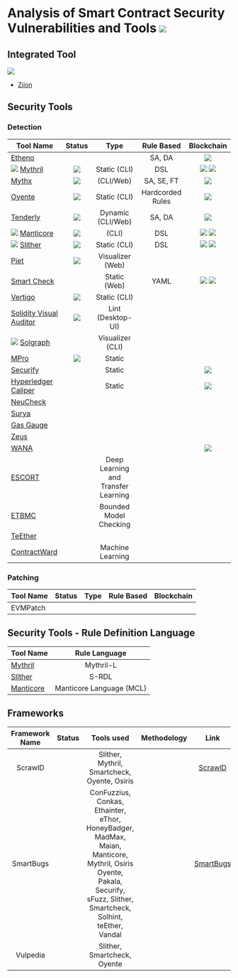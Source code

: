# Analysis of Smart Contract Security Vulnerabilities and Tools ![](https://img.shields.io/badge/-Live-brightgreen)

## Integrated Tool
![](https://www.ziion.org/logo-footer.svg) <br/>
- [Ziion](Tools/Ziion.md)

## Security Tools

### Detection

| Tool Name |   Status  |     Type   | Rule Based | Blockchain |
|-----------|:---------:|:----------:|:----------:|:----------:|
| [Etheno](Tools/Etheno.md) | | | SA, DA | ![](https://img.shields.io/badge/-Ethereum-gold) |
| ![](https://img.shields.io/badge/-Ziion-red) [Mythril](Tools/Mythril.md) | ![](https://img.shields.io/badge/-Live-brightgreen) | Static (CLI) | DSL | ![](https://img.shields.io/badge/-Ethereum-gold) ![](https://img.shields.io/badge/-Fabric-brown) | 
| [Mythx](Tools/Mythx.md) | ![](https://img.shields.io/badge/-Live-brightgreen) | (CLI/Web) | SA, SE, FT | ![](https://img.shields.io/badge/-Ethereum-gold) |
| [Oyente](Tools/Oyente.md) | ![](https://img.shields.io/badge/-Outdated-red) | Static (CLI) | Hardcorded Rules | ![](https://img.shields.io/badge/-Ethereum-gold) |
| [Tenderly](Tools/Tenderly.md) | ![](https://img.shields.io/badge/-Live-brightgreen) | Dynamic (CLI/Web) | SA, DA | ![](https://img.shields.io/badge/-Ethereum-gold) |
| ![](https://img.shields.io/badge/-Ziion-red) [Manticore](Tools/Manticore.md) | ![](https://img.shields.io/badge/-Live-brightgreen) | (CLI)| DSL | ![](https://img.shields.io/badge/-Ethereum-gold) ![](https://img.shields.io/badge/-Fabric-brown) | 
| ![](https://img.shields.io/badge/-Ziion-red) [Slither](Tools/Slither.md) | ![](https://img.shields.io/badge/-Live-brightgreen) | Static (CLI) | DSL | ![](https://img.shields.io/badge/-Ethereum-gold) ![](https://img.shields.io/badge/-Fabric-brown) | 
| [Piet](Tools/Piet.md) | ![](https://img.shields.io/badge/-Live-brightgreen) | Visualizer (Web) |
| [Smart Check](Tools/SmartCheck.md) | | Static (Web) | YAML | ![](https://img.shields.io/badge/-Ethereum-gold) ![](https://img.shields.io/badge/-Fabric-brown) | 
| [Vertigo](Tools/Vertigo.md) | ![](https://img.shields.io/badge/-Live-brightgreen) | Static (CLI) |
| [Solidity Visual Auditor](Tools/SolVisualAuditor.md) | ![](https://img.shields.io/badge/-Live-brightgreen) | Lint (Desktop-UI) |
| ![](https://img.shields.io/badge/-Ziion-red) [Solgraph](Tools/Solgraph.md) | | Visualizer (CLI) |
| [MPro](Tools/MPro.md) | ![](https://img.shields.io/badge/-Not_in_Use-red) | Static |
| [Securify](Tools/Securify.md) | | Static | |  ![](https://img.shields.io/badge/-Ethereum-gold) |
| [Hyperledger Caliper](Tools/Caliper.md) | | Static |   | ![](https://img.shields.io/badge/-Fabric-brown) | 
| [NeuCheck](Tools/NeuCheck.md) |  | | | 
| [Surya](Tools/Surya.md) | | | | 
| [Gas Gauge](Tools/GasGauge.md) | | | | 
| [Zeus](Tools/Zeus.md) | | | | 
| [WANA]() |  | | | ![](https://img.shields.io/badge/-EOSIO-silver) | 
| [ESCORT]() | | Deep Learning and Transfer Learning | | | 
| [ETBMC]() | | Bounded Model Checking | | | 
| [TeEther]() | | | | | 
| [ContractWard]() | | Machine Learning | | | 

### Patching

| Tool Name |   Status  |     Type   | Rule Based | Blockchain |
|-----------|:---------:|:----------:|:----------:|:----------:|
| EVMPatch | | | | |

## Security Tools - Rule Definition Language

| Tool Name | Rule Language  | 
|-----------|:--------------:|
| [Mythril](Tools/Mythril.md) | Mythril-L |
| [Slither](Tools/Slither.md) | S-RDL |
| [Manticore](Tools/Manticore.md) | Manticore Language (MCL) |

## Frameworks

| Framework Name | Status | Tools used | Methodology  | Link | 
|:--------------:|:------:|:----------:|:------------:|:----:|
| ScrawlD |  | Slither, Mythril, Smartcheck, Oyente, Osiris |  | [ScrawlD](https://github.com/ramagururadhakrishnan/ScrawlD) |
| SmartBugs |  | ConFuzzius, Conkas, Ethainter, eThor, HoneyBadger, <br/> MadMax, Maian, Manticore, Mythril, Osiris <br/> Oyente, Pakala, Securify, sFuzz, Slither, <br/> Smartcheck, Solhint, teEther, Vandal | | [SmartBugs](https://github.com/ramagururadhakrishnan/smartbugs) |
| Vulpedia |  | Slither, Smartcheck, Oyente | |  | 

